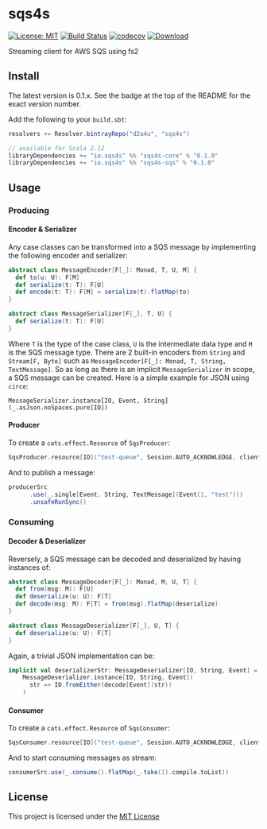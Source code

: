 # sqs4s

[![License: MIT](https://img.shields.io/badge/License-MIT-yellow.svg)](https://opensource.org/licenses/MIT)
[![Build Status](https://travis-ci.com/d2a4u/sqs4s.svg?branch=master)](https://travis-ci.com/d2a4u/sqs4s)
[![codecov](https://codecov.io/gh/d2a4u/sqs4s/branch/master/graph/badge.svg)](https://codecov.io/gh/d2a4u/sqs4s)
[![Download](https://api.bintray.com/packages/d2a4u/sqs4s/sqs4s-core/images/download.svg)](https://bintray.com/d2a4u/sqs4s/sqs4s-core/_latestVersion)

Streaming client for AWS SQS using fs2

## Install

The latest version is 0.1.x. See the badge at the top of the README for the exact version number.

Add the following to your `build.sbt`:

```scala
resolvers += Resolver.bintrayRepo("d2a4u", "sqs4s")

// available for Scala 2.12
libraryDependencies += "io.sqs4s" %% "sqs4s-core" % "0.1.0"
libraryDependencies += "io.sqs4s" %% "sqs4s-sqs" % "0.1.0"
```

## Usage

### Producing

#### Encoder & Serializer

Any case classes can be transformed into a SQS message by implementing the 
following encoder and serializer:

```scala
abstract class MessageEncoder[F[_]: Monad, T, U, M] {
  def to(u: U): F[M]
  def serialize(t: T): F[U]
  def encode(t: T): F[M] = serialize(t).flatMap(to)
}

abstract class MessageSerializer[F[_], T, U] {
  def serialize(t: T): F[U]
}
```

Where `T` is the type of the case class, `U` is the intermediate data type and
`M` is the SQS message type. There are 2 built-in encoders from `String` and
`Stream[F, Byte]` such as `MessageEncoder[F[_]: Monad, T, String, TextMessage]`.
So as long as there is an implicit `MessageSerializer` in scope, a SQS message
can be created. Here is a simple example for JSON using `circe`:

```MessageSerializer.instance[IO, Event, String](_.asJson.noSpaces.pure[IO])```

#### Producer

To create a `cats.effect.Resource` of `SqsProducer`:

```scala
SqsProducer.resource[IO]("test-queue", Session.AUTO_ACKNOWLEDGE, client)
```

And to publish a message:

```scala 
producerSrc
      .use(_.single[Event, String, TextMessage](Event(1, "test")))
      .unsafeRunSync()
```
### Consuming

#### Decoder & Deserializer

Reversely, a SQS message can be decoded and deserialized by having instances of:

```scala
abstract class MessageDecoder[F[_]: Monad, M, U, T] {
  def from(msg: M): F[U]
  def deserialize(u: U): F[T]
  def decode(msg: M): F[T] = from(msg).flatMap(deserialize)
}

abstract class MessageDeserializer[F[_], U, T] {
  def deserialize(u: U): F[T]
}
```
Again, a trivial JSON implementation can be:
```scala
implicit val deserializerStr: MessageDeserializer[IO, String, Event] =
    MessageDeserializer.instance[IO, String, Event](
      str => IO.fromEither(decode[Event](str))
    )
``` 

#### Consumer

To create a `cats.effect.Resource` of `SqsConsumer`:

```scala
SqsConsumer.resource[IO]("test-queue", Session.AUTO_ACKNOWLEDGE, client)
```

And to start consuming messages as stream:

```scala 
consumerSrc.use(_.consume().flatMap(_.take(1).compile.toList))
```

## License

This project is licensed under the [MIT License](https://opensource.org/licenses/MIT)